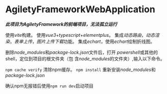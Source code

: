 # AgiletyFrameworkWebApplication

***此项目为AgiletyFramework的前端项目，无法孤立运行***

使用*vite*构建。
使用*vue3*+*typescript*+*elementplus*。
集成*动态路由*，*动态渲染*，*表单上传*，*图片上传下载*功能。
集成*echart*，使用*echart*绘制折线图。

删除*node_modules*和*package-lock.json*文件后，打开
*powershell*或其他的shell，定位到项目的根文件夹（包
含*node_modules*的文件夹）,输入以下命令。

`
npm cache verify
`
清除npm缓存。
`
npm install
`
重新安装*node_modules*和*package-lock.json*

确认npm无报错后使用`npm run dev`启动项目
